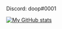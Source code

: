 Discord: doop#0001

[![My GitHub stats](https://github-readme-stats.vercel.app/api?username=7uk&theme=radical)](https://github.com/7uk/discord-ddos-bot)



